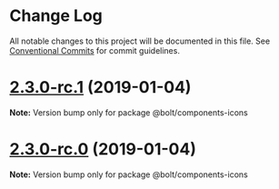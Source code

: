 # Change Log

All notable changes to this project will be documented in this file.
See [Conventional Commits](https://conventionalcommits.org) for commit guidelines.

# [2.3.0-rc.1](https://github.com/bolt-design-system/bolt/tree/master/packages/components/bolt-icons/compare/vv2.3.0-rc.0...v2.3.0-rc.1) (2019-01-04)

**Note:** Version bump only for package @bolt/components-icons





# [2.3.0-rc.0](https://github.com/bolt-design-system/bolt/tree/master/packages/components/bolt-icons/compare/v2.2.1...v2.3.0-rc.0) (2019-01-04)

**Note:** Version bump only for package @bolt/components-icons
